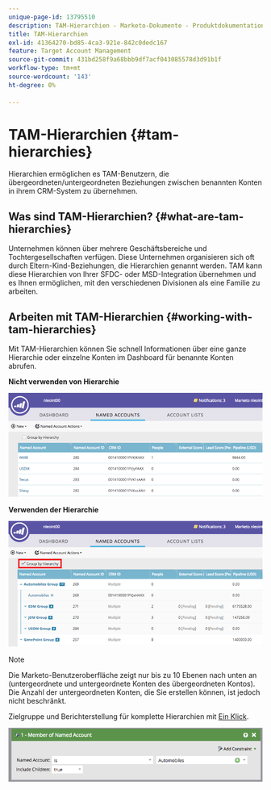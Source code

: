 ```yaml
---
unique-page-id: 13795510
description: TAM-Hierarchien - Marketo-Dokumente - Produktdokumentation
title: TAM-Hierarchien
exl-id: 41364270-bd85-4ca3-921e-842c0dedc167
feature: Target Account Management
source-git-commit: 431bd258f9a68bbb9df7acf043085578d3d91b1f
workflow-type: tm+mt
source-wordcount: '143'
ht-degree: 0%

---
```


# TAM-Hierarchien {#tam-hierarchies}

Hierarchien ermöglichen es TAM-Benutzern, die übergeordneten/untergeordneten Beziehungen zwischen benannten Konten in ihrem CRM-System zu übernehmen.

## Was sind TAM-Hierarchien? {#what-are-tam-hierarchies}

Unternehmen können über mehrere Geschäftsbereiche und Tochtergesellschaften verfügen. Diese Unternehmen organisieren sich oft durch Eltern-Kind-Beziehungen, die Hierarchien genannt werden. TAM kann diese Hierarchien von Ihrer SFDC- oder MSD-Integration übernehmen und es Ihnen ermöglichen, mit den verschiedenen Divisionen als eine Familie zu arbeiten.

## Arbeiten mit TAM-Hierarchien {#working-with-tam-hierarchies}

Mit TAM-Hierarchien können Sie schnell Informationen über eine ganze Hierarchie oder einzelne Konten im Dashboard für benannte Konten abrufen.

**Nicht verwenden von Hierarchie**

![](assets/before.png)

**Verwenden der Hierarchie**

![](assets/after.png)

>[!NOTE]
>
>Die Marketo-Benutzeroberfläche zeigt nur bis zu 10 Ebenen nach unten an (untergeordnete und untergeordnete Konten des übergeordneten Kontos). Die Anzahl der untergeordneten Konten, die Sie erstellen können, ist jedoch nicht beschränkt.

Zielgruppe und Berichterstellung für komplette Hierarchien mit [Ein Klick](/help/marketo/product-docs/target-account-management/engage/account-filters.md#member-of-named-account).

![](assets/member.png)

